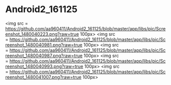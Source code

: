 # Android2_161125


<img src = https://github.com/aa960411/Android2_161125/blob/master/app/libs/pic/Screenshot_1480040223.png?raw=true 100px>
<img src = https://github.com/aa960411/Android2_161125/blob/master/app/libs/pic/Screenshot_1480040981.png?raw=true 100px>
<img src = https://github.com/aa960411/Android2_161125/blob/master/app/libs/pic/Screenshot_1480040987.png?raw=true 100px>
<img src = https://github.com/aa960411/Android2_161125/blob/master/app/libs/pic/Screenshot_1480040993.png?raw=true 100px>
<img src = https://github.com/aa960411/Android2_161125/blob/master/app/libs/pic/Screenshot_1480041007.png?raw=true 100px>
